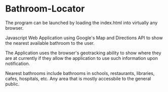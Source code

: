 # Bathroom-Locator

The program can be launched by loading the index.html into virtually any browser.

Javascript Web Application using Google's Map and Directions API to show the nearest available bathroom to the user.

The Application uses the browser's geotracking ability to show where they are at currently if they allow the application to use such information upon notification.

Nearest bathrooms include bathrooms in schools, restaurants, libraries, cafes, hospitals, etc. Any area that is mostly accessbile to the general public.
